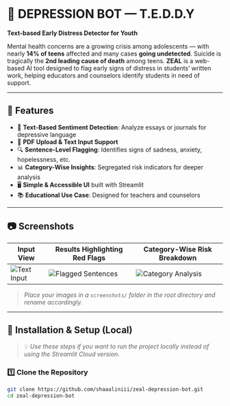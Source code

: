 # 🧠 DEPRESSION BOT — T.E.D.D.Y  
**Text-based Early Distress Detector for Youth**

Mental health concerns are a growing crisis among adolescents — with nearly **14% of teens** affected and many cases **going undetected**. Suicide is tragically the **2nd leading cause of death** among teens. **ZEAL** is a web-based AI tool designed to flag early signs of distress in students’ written work, helping educators and counselors identify students in need of support.

---

## 🚀 Features

- 📝 **Text-Based Sentiment Detection**: Analyze essays or journals for depressive language
- 📄 **PDF Upload & Text Input Support**
- 🔍 **Sentence-Level Flagging**: Identifies signs of sadness, anxiety, hopelessness, etc.
- 📊 **Category-Wise Insights**: Segregated risk indicators for deeper analysis
- 🖥️ **Simple & Accessible UI** built with Streamlit
- 📚 **Educational Use Case**: Designed for teachers and counselors

---

## 📷 Screenshots

| Input View | Results Highlighting Red Flags | Category-Wise Risk Breakdown |
|-----------|-------------------------------|-------------------------------|
| ![Text Input](screenshots/input_view.png) | ![Flagged Sentences](screenshots/flagged_output.png) | ![Category Analysis](screenshots/category_output.png) |

> _Place your images in a `screenshots/` folder in the root directory and rename accordingly._

---

## 🔧 Installation & Setup (Local)

> 💡 *Use these steps if you want to run the project locally instead of using the Streamlit Cloud version.*

### 1️⃣ Clone the Repository

```bash
git clone https://github.com/shaaaliniii/zeal-depression-bot.git
cd zeal-depression-bot
